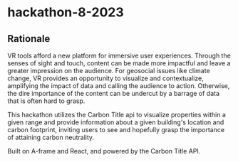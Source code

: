 # hackathon-8-2023

## Rationale

VR tools afford a new platform for immersive user experiences. Through the senses of sight and touch, content can be made more impactful and leave a greater impression on the audience. For geosocial issues like climate change, VR provides an opportunity to visualize and contextualize, amplifying the impact of data and calling the audience to action. Otherwise, the dire importance of the content can be undercut by a barrage of data that is often hard to grasp.

This hackathon utilizes the Carbon Title api to visualize properties within a given range and provide information about a given building's location and carbon footprint, inviting users to see and hopefully grasp the importance of attaining carbon neutrality.

Built on A-frame and React, and powered by the Carbon Title API.